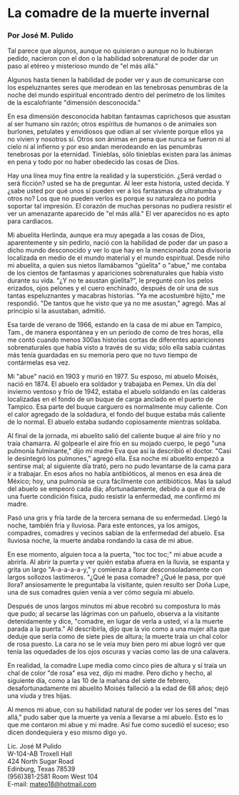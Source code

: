 # La comadre de la muerte invernal
### Por José M. Pulido

   Tal parece que algunos, aunque no quisieran o aunque no lo hubieran
   pedido, nacieron con el don o la habilidad sobrenatural de poder dar un
   paso al etéreo y misterioso mundo de "el más allá."
   
   Algunos hasta tienen la habilidad de poder ver y aun de comunicarse con
   los espeluznantes seres que merodean en las tenebrosas penumbras de la
   noche del mundo espiritual encontrado dentro del perímetro de los
   límites de la escalofriante "dimensión desconocida."
   
   En esa dimensión desconocida habitan fantasmas caprichosos que asustan
   al ser humano sin razón; otros espíritus de humanos o de animales son
   burlones, petulates y envidiosos que odian al ser viviente porque ellos
   ya no vivien y nosotros sí. Otros son ánimas en pena que nunca se
   fueron ni al cielo ni al infierno y por eso andan merodeando en las
   penumbras tenebrosas por la eternidad. Tinieblas, sólo tinieblas
   existen para las ánimas en pena y todo por no haber obedecido las cosas
   de Dios.
   
   Hay una línea muy fina entre la realidad y la superstición. ¿Será
   verdad o será ficción? usted se ha de preguntar. Al leer esta historia,
   usted decida. Y ¿sabe usted por qué unos sí pueden ver a los fantasmas
   de ultratumba y otros no? Los que no pueden verlos es porque su
   naturaleza no podría soportar tal impresión. El corazón de muchas
   personas no pudiera resistir el ver un amenazante aparecido de "el más
   allá." El ver aparecidos no es apto para cardiacos.
   
   Mi abuelita Herlinda, aunque era muy apegada a las cosas de Dios,
   aparentemente y sin pedirlo, nació con la habilidad de poder dar un
   paso a dicho mundo desconocido y ver lo que hay en la mencionada zona
   divisoria localizada en medio de el mundo material y el mundo
   espiritual. Desde niño mi abuelita, a quien sus nietos llamábamos
   "güelita" o "abue," me contaba de los cientos de fantasmas y
   apariciones sobrenaturales que había visto durante su vida. "¿Y no te
   asustan güelita?", le pregunté con los pelos erizados, ojos pelones y
   el cuero enchinado, después de oír una de sus tantas espeluznantes y
   macabras historias. "Ya me acostumbré hijito," me respondió. "De tantos
   que he visto que ya no me asustan," agregó. Mas al principio sí la
   asustaban, admitió.
   
   Esa tarde de verano de 1966, estando en la casa de mi abue en Tampico,
   Tam., de manera espontánea y en un período de como de tres horas, ella
   me contó cuando menos 300as historias cortas de diferentes apariciones
   sobrenaturales que había visto a través de su vida; sólo ella sabía
   cuántas más tenía guardadas en su memoria pero que no tuvo tiempo de
   contármelas esa vez.
   
   Mi "abue" nació en 1903 y murió en 1977. Su esposo, mi abuelo Moisés,
   nació en 1874. El abuelo era soldador y trabajaba en Pemex. Un día del
   invierno ventoso y frío de 1942, estaba el abuelo soldando en las
   calderas localizadas en el fondo de un buque de carga anclado en el
   puerto de Tampico. Esa parte del buque carguero es normalmente muy
   caliente. Con el calor agregado de la soldadura, el fondo del buque
   estaba más caliente de lo normal. El abuelo estaba sudando copiosamente
   mientras soldaba.
   
   Al final de la jornada, mi abuelito salió del caliente buque al aire
   frío y no traía chamarra. Al golpearle el aire frío en su mojado
   cuerpo, le pegó "una pulmonía fulminante," dijo mi madre Eva que así la
   describió el doctor. "Casi le desintegró los pulmones," agregó ella.
   Esa noche mi abuelito empezó a sentirse mal; al siguiente día trató,
   pero no pudo levantarse de la cama para ir a trabajar. En esos años no
   había antibióticos, al menos en esa área de México; hoy, una pulmonía
   se cura fácilmente con antibióticos. Mas la salud del abuelo se empeoró
   cada día; afortunadamente, debido a que él era de una fuerte condición
   física, pudo resistir la enfermedad, me confirmó mi madre.
   
   Pasó una gris y fría tarde de la tercera semana de su enfermedad. Llegó
   la noche, también fría y lluviosa. Para este entonces, ya los amigos,
   compadres, comadres y vecinos sabían de la enfermedad del abuelo. Esa
   lluviosa noche, la muerte andaba rondando la casa de mi abue.
   
   En ese momento, alguien toca a la puerta, "toc toc toc;" mi abue acude
   a abrirla. Al abrir la puerta y ver quién estaba afuera en la lluvia,
   se espanta y grita un largo "A-a-a-a-a-y," y comienza a llorar
   desconsoladamente con largos sollozos lastimeros. "¿Qué le pasa
   comadre? ¿Qué le pasa, por qué llora? ansiosamente le preguntaba la
   visitante, quien resulto ser Doña Lupe, una de sus comadres quien venía
   a ver cómo seguía mi abuelo.
   
   Después de unos largos minutos mi abue recobró su compostura lo más que
   pudo; al secarse las lágrimas con un pañuelo, observa a la visitante
   detenidamente y dice, "comadre, en lugar de verla a usted, vi a la
   muerte parada a la puerta." Al describirla, dijo que la vio como a una
   mujer alta que deduje que sería como de siete pies de altura; la muerte
   traía un chal color de rosa puesto. La cara no se le veía muy bien pero
   mi abue logró ver que tenía las oquedades de los ojos oscuras y vacías
   como las de una calavera.
   
   En realidad, la comadre Lupe media como cinco pies de altura y sí traía
   un chal de color "de rosa" esa vez, dijo mi madre. Pero dicho y hecho,
   al siguiente día, como a las 10 de la mañana del siete de febrero,
   desafortunadamente mi abuelito Moisés falleció a la edad de 68 años;
   dejó una viuda y tres hijas.
   
   Al menos mi abue, con su habilidad natural de poder ver los seres del
   "mas allá," pudo saber que la muerte ya venía a llevarse a mi abuelo.
   Esto es lo que me contaron mi abue y mi madre. Así fue como sucedió el
   suceso; eso dicen dondequiera y eso mismo digo yo.

   Lic. José M Pulido  
   W-104-AB Troxell Hall  
   424 North Sugar Road  
   Edinburg, Texas 78539  
   (956)381-2581 Room West 104  
   E-mail: mateo18@hotmail.com  
